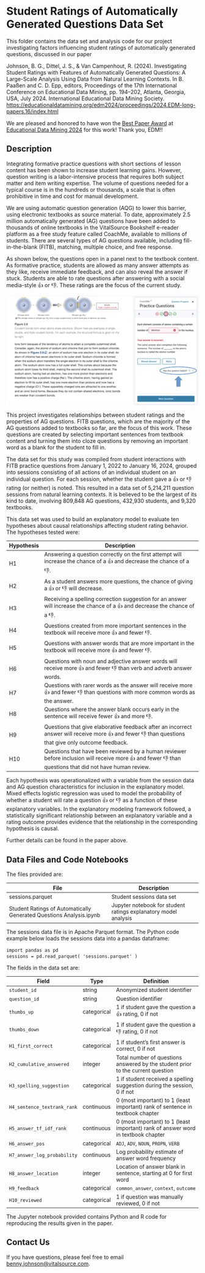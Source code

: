 # Student Ratings of Automatically Generated Questions Data Set

This folder contains the data set and analysis code for our project
investigating factors influencing student ratings of automatically
generated questions, discussed in our paper

Johnson, B. G., Dittel, J. S., & Van Campenhout,
R. (2024). Investigating Student Ratings with Features of
Automatically Generated Questions: A Large-Scale Analysis Using Data
from Natural Learning Contexts. In B. Paaßen and C. D. Epp, editors,
Proceedings of the 17th International Conference on Educational Data
Mining, pp. 194–202, Atlanta, Georgia, USA, July 2024. International
Educational Data Mining
Society. https://educationaldatamining.org/edm2024/proceedings/2024.EDM-long-papers.16/index.html

We are pleased and honored to have won the [Best Paper
Award](https://educationaldatamining.org/edm2024/best-paper-awards/)
at [Educational Data Mining
2024](https://educationaldatamining.org/edm2024/) for this work! Thank
you, EDM!!

## Description

Integrating formative practice questions with short sections of lesson
content has been shown to increase student learning gains. However,
question writing is a labor-intensive process that requires both
subject matter and item writing expertise. The volume of questions
needed for a typical course is in the hundreds or thousands, a scale
that is often prohibitive in time and cost for manual development.

We are using automatic question generation (AQG) to lower this
barrier, using electronic textbooks as source material. To date,
approximately 2.5 million automatically generated (AG) questions have
been added to thousands of online textbooks in the VitalSource
Bookshelf e-reader platform as a free study feature called CoachMe,
available to millions of students. There are several types of AG
questions available, including fill-in-the-blank (FITB), matching,
multiple choice, and free response.

As shown below, the questions open in a panel next to the textbook
content. As formative practice, students are allowed as many answer
attempts as they like, receive immediate feedback, and can also reveal
the answer if stuck. Students are able to rate questions after
answering with a social media-style :+1: or :-1:. These ratings are
the focus of the current study.

<p align="center">
<img alt="A FITB formative practice question in a chemistry textbook." src="./CoachMe_screenshot.png"/>
</p>

This project investigates relationships between student ratings and
the properties of AG questions. FITB questions, which are the majority
of the AG questions added to textbooks so far, are the focus of this
work. These questions are created by selecting important sentences
from textbook content and turning them into cloze questions by removing
an important word as a blank for the student to fill in.

The data set for this study was compiled from student interactions
with FITB practice questions from January 1, 2022 to January 16,
2024, grouped into sessions consisting of all actions of an individual
student on an individual question. For each session, whether the
student gave a :+1: or :-1: rating (or neither) is noted. This
resulted in a data set of 5,214,211 question sessions from natural
learning contexts. It is believed to be the largest of its kind to
date, involving 809,848 AG questions, 432,930 students, and 9,320
textbooks.

This data set was used to build an explanatory model to evaluate ten
hypotheses about causal relationships affecting student rating
behavior. The hypotheses tested were:

Hypothesis | Description
-----------|------------
H1 | Answering a question correctly on the first attempt will increase the chance of a :+1: and decrease the chance of a :-1:.
H2 | As a student answers more questions, the chance of giving a :+1: or :-1: will decrease.
H3 | Receiving a spelling correction suggestion for an answer will increase the chance of a :+1: and decrease the chance of a :-1:.
H4 | Questions created from more important sentences in the textbook will receive more :+1: and fewer :-1:.
H5 | Questions with answer words that are more important in the textbook will receive more :+1: and fewer :-1:.
H6 | Questions with noun and adjective answer words will receive more :+1: and fewer :-1: than verb and adverb answer words.
H7 | Questions with rarer words as the answer will receive more :+1: and fewer :-1: than questions with more common words as the answer.
H8 | Questions where the answer blank occurs early in the sentence will receive fewer :+1: and more :-1:.
H9 | Questions that give elaborative feedback after an incorrect answer will receive more :+1: and fewer :-1: than questions that give only outcome feedback.
H10 | Questions that have been reviewed by a human reviewer before inclusion will receive more :+1: and fewer :-1: than questions that did not have human review.


Each hypothesis was operationalized with a variable from the session
data and AG question characteristics for inclusion in the explanatory
model. Mixed effects logistic regression was used to model the
probability of whether a student will rate a question :+1: or :-1: as
a function of these explanatory variables. In the explanatory modeling
framework followed, a statistically significant relationship between
an explanatory variable and a rating outcome provides evidence that
the relationship in the corresponding hypothesis is causal.

Further details can be found in the paper above.

## Data Files and Code Notebooks

The files provided are:

File | Description
-----|------------
sessions.parquet | Student sessions data set
Student Ratings of Automatically Generated Questions Analysis.ipynb | Jupyter notebook for student ratings explanatory model analysis

The sessions data file is in Apache Parquet format. The Python code
example below loads the sessions data into a pandas dataframe:

```
import pandas as pd
sessions = pd.read_parquet( 'sessions.parquet' )
```

The fields in the data set are:

Field | Type | Definition
------|------|-----------
`student_id` | string | Anonymized student identifier
`question_id` | string | Question identifier
`thumbs_up` | categorical | 1 if student gave the question a :+1: rating, 0 if not
`thumbs_down` | categorical | 1 if student gave the question a :-1: rating, 0 if not
`H1_first_correct` | categorical | 1 if student’s first answer is correct, 0 if not
`H2_cumulative_answered` | integer | Total number of questions answered by the student prior to the current question
`H3_spelling_suggestion` | categorical | 1 if student received a spelling suggestion during the session, 0 if not
`H4_sentence_textrank_rank` | continuous | 0 (most important) to 1 (least important) rank of sentence in textbook chapter
`H5_answer_tf_idf_rank` | continuous | 0 (most important) to 1 (least important) rank of answer word in textbook chapter
`H6_answer_pos` | categorical | `ADJ`, `ADV`, `NOUN`, `PROPN`, `VERB`
`H7_answer_log_probability` | continuous | Log probability estimate of answer word frequency
`H8_answer_location` | integer | Location of answer blank in sentence, starting at 0 for first word
`H9_feedback` | categorical | `common_answer`, `context`, `outcome`
`H10_reviewed` | categorical | 1 if question was manually reviewed, 0 if not

The Jupyter notebook provided contains Python and R code for
reproducing the results given in the paper.

## Contact Us

If you have questions, please feel free to email benny.johnson@vitalsource.com.
